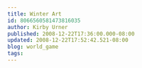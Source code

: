```yaml
---
title: Winter Art
id: 8066560581473816035
author: Kirby Urner
published: 2008-12-22T17:36:00.000-08:00
updated: 2008-12-22T17:52:42.521-08:00
blog: world_game
tags: 
---
```


